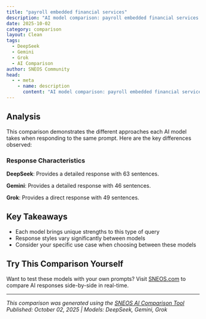 ```yaml
---
title: "payroll embedded financial services"
description: "AI model comparison: payroll embedded financial services..."
date: 2025-10-02
category: comparison
layout: Clean
tags:
  - DeepSeek
  - Gemini
  - Grok
  - AI Comparison
author: SNEOS Community
head:
  - - meta
    - name: description
      content: "AI model comparison: payroll embedded financial services..."
---
```


<ChatComparison
  title="payroll embedded financial services"
  prompt="payroll embedded financial services"
  :responses='{"DeepSeek": "Of course. This is a fantastic and rapidly growing area at the intersection of FinTech and HR Tech.\n\nLet\u0027s break down **Payroll Embedded Financial Services**.\n\n### What Does \u0022Payroll Embedded Financial Services\u0022 Mean?\n\nIn simple terms, it\u0027s the integration of financial products and services directly into the payroll software or platform that businesses and their employees already use.\n\nInstead of employees having to go to a separate bank, loan app, or financial advisor, these services are offered to them at the point where their money originates\u2014their paycheck.\n\nIt\u0027s a classic example of **\u0022Banking-as-a-Service\u0022 (BaaS)** and **\u0022Embedded Finance\u0022** being applied to the payroll ecosystem.\n\n---\n\n### How It Works: The Core Mechanism\n\n1. **The Foundation:** A company uses a payroll provider (e.g., Gusto, ADP, Rippling, Justworks).\n2. **The Integration:** The payroll provider partners with or builds a regulated financial institution (a bank or a FinTech) to offer services.\n3. **The Offering:** These financial services are then seamlessly embedded within the payroll user interface, accessible to both the employer (HR, Finance) and the employee.\n4. **The Data Advantage:** The platform uses its unique knowledge of a user\u0027s employment and income history (with permission) to underwrite risk and offer personalized products.\n\n---\n\n### Key Services and Examples\n\nThis ecosystem serves two main customers: **Employees** and **Employers**.\n\n#### A. Services for Employees (The Most Common Category)\n\nThese are services that give employees more control and access to their earned wages.\n\n* **Earned Wage Access (EWA):** Also known as \u0022on-demand pay.\u0022 Employees can access a portion of their already-earned wages before the official payday.\n * **Example:** An employee has an unexpected car repair bill on the 20th. Instead of taking a high-interest payday loan, they use their payroll app to transfer $150 of their earned wages to their bank account instantly.\n * **Providers:** DailyPay, Instant Financial, embedded features in Gusto and ADP.\n\n* **Payroll Cards \u0026 Digital Wallets:** Instead of a paper check or direct deposit to a traditional bank, employees can receive funds on a pre-paid debit card or a digital wallet within the payroll app.\n * **Example:** A retail worker without a bank account gets a payroll card on their first day, eliminating check-cashing fees.\n\n* **Early Direct Deposit:** A milder form of EWA where the payroll provider deposits the full paycheck a day or two early as a standard feature.\n * **Example:** Chime (a neobank) popularized this, and now many payroll providers offer it.\n\n* **Savings and Investment Products:** Automated tools to help employees save, often through \u0022round-ups\u0022 or direct allocations from their paycheck.\n * **Example:** A payroll platform partners with a company like Acorns to allow employees to automatically invest spare change from their paycheck.\n\n* **Low-Cost Loans and Financial Wellness:** Using payroll data to offer more affordable credit options than payday loans, along with educational content.\n * **Example:** An employee sees a pre-approved loan offer in their payroll portal at a 10% APR, much lower than a 400% APR payday loan.\n\n#### B. Services for Employers (SMB-focused)\n\nThese services help businesses, especially small and medium-sized businesses (SMBs), manage their finances more effectively.\n\n* **Embedded Business Banking \u0026 Cards:** The payroll provider offers a business checking account and company cards directly within the platform.\n * **Example:** A small business uses Rippling, which offers a checking account and corporate cards. When they run payroll, the funds are pulled directly from their Rippling account, and they can pay for software subscriptions with the Rippling card, all in one place.\n\n* **Working Capital \u0026 Lending:** Using payroll and business performance data, the platform can offer short-term loans or lines of credit to help with cash flow.\n * **Example:** A restaurant needs to make a large inventory purchase before a busy weekend. Their payroll provider offers them a quick, short-term loan based on their consistent payroll history.\n\n* **Embedded Insurance:** Simplifying the process of offering and managing benefits like health, dental, and life insurance.\n * **Example:** An employer goes to their Gusto dashboard to add a new health insurance plan for their team, with the premiums automatically calculated and deducted from payroll.\n\n---\n\n### Why Is This Such a Big Trend? (The Drivers)\n\n| Driver | Explanation |\n| :--- | :--- |\n| **For Payroll Providers** | **New Revenue Streams:** They can earn interchange fees (on cards), referral fees, or interest on loans. \u003Cbr\u003E **Increased Stickiness:** A platform that handles payroll, banking, and benefits is very hard for a business to leave. \u003Cbr\u003E **Competitive Advantage:** This is a key differentiator in a crowded market. |\n| **For Employers** | **Talent Attraction \u0026 Retention:** Offering EWA and financial wellness is a powerful employee benefit. \u003Cbr\u003E **Operational Efficiency:** Managing finances, payroll, and benefits in one platform saves time and reduces errors. |\n| **For Employees** | **Financial Health:** Avoids predatory payday loans and overdraft fees. Provides flexibility and control. \u003Cbr\u003E **Convenience:** \u0022One-stop-shop\u0022 for work and financial needs. No need for multiple apps. |\n\n---\n\n### Challenges and Considerations\n\n* **Regulatory Scrutiny:** EWA products are being closely watched by regulators (like the CFPB) to ensure they are not classified as illegal high-cost credit.\n* **Data Privacy \u0026 Security:** Payroll data is extremely sensitive. Platforms must have robust security and clear consent policies.\n* **Over-commercialization:** There\u0027s a risk of turning the employee\u0027s paycheck into a platform for pushing too many financial products.\n* **Implementation \u0026 Adoption:** Employers must be convinced to adopt these new features, and employees must trust and use them.\n\n### The Future\n\nPayroll is becoming the **central financial hub** for both businesses and their employees. We can expect to see more advanced services like:\n\n* **Integrated tax filing and optimization.**\n* **Full-suite wealth management** (for both employees and business owners).\n* **Cross-border payroll and payments** with embedded currency exchange.\n\nIn conclusion, **payroll embedded financial services** is about leveraging the strategic position of the payroll platform to deliver highly relevant, convenient, and often more affordable financial products, fundamentally changing the relationship between work, pay, and financial well-being.", "Gemini": "## Payroll Embedded Financial Services: A Deep Dive\n\nPayroll embedded financial services are a growing trend where financial products and services are integrated directly into the payroll process. This essentially turns a company\u0027s payroll platform into a personalized financial wellness hub for employees.\n\n**What does it mean?**\n\nInstead of simply receiving their paycheck, employees gain access to a range of financial tools and services conveniently offered through their existing payroll system or a partner platform integrated with it.\n\n**Why is it gaining popularity?**\n\n* **Convenience and Accessibility:** Employees don\u0027t need to search for separate financial products or download new apps. Everything is accessible within a familiar and trusted platform.\n* **Improved Financial Wellness:** These services aim to help employees manage their money better, save for the future, and reduce financial stress.\n* **Employee Retention \u0026 Attraction:** Offering financial wellness benefits can make a company more attractive to potential employees and help retain existing ones.\n* **Employer Benefits:** Can lead to increased employee productivity, reduced absenteeism due to financial stress, and a positive company image.\n* **Fintech Innovation:** Payroll platforms are becoming key players in the embedded finance landscape, offering a new channel for financial institutions to reach a large audience.\n\n**Examples of Payroll Embedded Financial Services:**\n\nHere\u0027s a breakdown of the types of services commonly offered:\n\n* **Early Wage Access (EWA) / On-Demand Pay:** Allows employees to access a portion of their earned wages before their regular payday. This helps with unexpected expenses and avoids payday loans.\n* **Automated Savings and Investment:** Enables employees to automatically allocate a portion of their paycheck to savings accounts, retirement accounts (like 401(k) or Roth IRA), or investment platforms.\n* **Budgeting Tools and Financial Education:** Provides resources to help employees track their spending, create budgets, and learn about personal finance topics.\n* **Credit Building Tools:** May include access to secured credit cards, credit monitoring, or tools to help improve credit scores.\n* **Personalized Financial Advice:** Connects employees with financial advisors or AI-powered tools to receive personalized guidance.\n* **Loan Products:** Some platforms offer access to personal loans or other credit products, often with competitive rates due to the payroll connection.\n* **Insurance Products:** Offers access to various insurance options, such as life, disability, or supplemental health insurance, often with group discounts.\n* **Bill Payment Integration:** Allows employees to pay bills directly through the payroll platform.\n\n**Benefits for Employees:**\n\n* **Reduced Financial Stress:** Having access to EWA and financial tools can alleviate stress related to managing finances.\n* **Improved Financial Literacy:** Access to educational resources and advice can help employees make better financial decisions.\n* **Increased Savings:** Automated savings features can help employees save more effectively.\n* **Convenient Access to Financial Products:** Eliminates the need to research and apply for financial products separately.\n\n**Benefits for Employers:**\n\n* **Improved Employee Morale and Productivity:** Employees with less financial stress are more likely to be engaged and productive at work.\n* **Reduced Turnover:** Attractive benefits can improve employee retention.\n* **Enhanced Employer Brand:** Position the company as caring for employee wellbeing.\n* **Competitive Advantage:** Stand out from competitors by offering valuable financial wellness benefits.\n* **Potential Revenue Streams (for some payroll providers):** Some platforms may earn fees from offering certain embedded financial services.\n\n**Challenges and Considerations:**\n\n* **Regulatory Compliance:** Financial services are heavily regulated. Payroll platforms must comply with relevant laws and regulations.\n* **Data Security and Privacy:** Protecting sensitive employee financial data is crucial.\n* **Vendor Selection:** Choosing the right fintech partners is essential. Employers need to consider security, compliance, user experience, and cost.\n* **Integration Complexity:** Integrating financial services into existing payroll systems can be complex and require technical expertise.\n* **Employee Adoption:** Successfully rolling out these services requires clear communication and education to encourage employee adoption.\n* **Ethical Considerations:** Ensuring responsible lending practices and avoiding predatory financial products is vital.\n\n**Key Players:**\n\n* **Payroll Providers:** ADP, Paychex, Gusto, Rippling, Deel (increasingly offer embedded finance services)\n* **Fintech Companies:** Companies specializing in EWA, savings platforms, financial wellness tools, and other embedded finance solutions. (Examples: DailyPay, Branch, Even, Earnin, HoneyBee, Origin, Finch, Atomic)\n* **Traditional Financial Institutions:** Banks and credit unions are increasingly partnering with payroll providers and fintech companies to offer embedded financial services.\n\n**The Future of Payroll Embedded Financial Services:**\n\n* **Increased Personalization:** Expect more customized financial solutions tailored to individual employee needs and financial goals.\n* **AI-Powered Financial Advice:** AI will play a larger role in providing personalized financial guidance and automating financial tasks.\n* **Expansion of Services:** New and innovative financial products and services will continue to be integrated into payroll platforms.\n* **Focus on Financial Inclusion:** Efforts will be made to provide access to financial services for underserved populations.\n* **Seamless Integration:** The integration of payroll and financial services will become more seamless and user-friendly.\n\n**In conclusion, payroll embedded financial services are transforming the way employees access and manage their finances. By integrating financial tools and services into the payroll process, companies can empower their employees to improve their financial wellbeing, leading to a more engaged and productive workforce.**\n", "Grok": "Payroll embedded financial services refer to the integration of financial products and services directly into payroll systems or platforms. This approach allows employers to offer financial tools to their employees as part of their compensation and benefits package, often enhancing employee financial well-being while streamlining payroll processes. These services are typically provided through partnerships between payroll providers and financial technology (fintech) companies.\n\n### Key Features of Payroll Embedded Financial Services:\n1. **Early Wage Access (Earned Wage Access - EWA):**\n - Employees can access a portion of their earned wages before the regular payday, helping them manage cash flow and avoid predatory lending options like payday loans.\n - Example: An employee who has worked for two weeks can withdraw a percentage of their earned wages instantly through a payroll app.\n\n2. **Savings and Budgeting Tools:**\n - Embedded tools that allow employees to set aside a portion of their paycheck for savings or emergency funds automatically.\n - Budgeting features may provide insights into spending habits and financial planning.\n\n3. **Financial Wellness Programs:**\n - Integration of financial education, credit monitoring, or debt management tools to help employees improve their financial health.\n\n4. **Direct Deposit and Payment Flexibility:**\n - Enhanced direct deposit options that allow employees to split their paycheck across multiple bank accounts or financial apps (e.g., savings, investments, or digital wallets).\n\n5. **Benefits and Insurance:**\n - Embedding access to benefits like health insurance, retirement plans (e.g., 401(k) contributions), or other financial products directly within the payroll platform.\n\n6. **Loans and Credit Products:**\n - Offering low-interest loans or credit options tied to the employee\u2019s payroll, often with more favorable terms than traditional lenders.\n\n7. **Tax and Compliance Tools:**\n - Automated tax withholding, deductions, and compliance features integrated into the payroll system to ensure accuracy and reduce administrative burden.\n\n### Benefits:\n- **For Employees:**\n - Improved financial security and flexibility.\n - Access to financial tools without needing separate apps or services.\n - Reduction in reliance on high-cost borrowing options.\n- **For Employers:**\n - Enhanced employee satisfaction and retention.\n - Reduced administrative workload through automation.\n - Competitive advantage in attracting talent by offering modern financial benefits.\n- **For Payroll Providers:**\n - Additional revenue streams through partnerships with fintechs or financial institutions.\n - Differentiation in a competitive market.\n\n### Examples of Providers:\n- Companies like **Gusto**, **ADP**, and **Paychex** have started embedding financial services into their payroll platforms.\n- Fintech companies like **DailyPay**, **Wagestream**, and **Branch** focus on earned wage access and partner with payroll providers.\n- Neobanks and digital wallets (e.g., **Chime**, **Revolut**) also collaborate with payroll systems to offer seamless banking integration.\n\n### Challenges:\n1. **Data Privacy and Security:**\n - Handling sensitive employee financial data requires robust security measures to prevent breaches.\n2. **Regulatory Compliance:**\n - Embedded financial services must comply with labor laws, banking regulations, and data protection standards.\n3. **Adoption and Education:**\n - Employees may be hesitant to use new financial tools due to lack of trust or understanding, requiring effective communication and training.\n4. **Cost and Integration:**\n - Implementing these services can be costly for smaller businesses, and integration with existing payroll systems may pose technical challenges.\n\n### Future Trends:\n- **Increased Adoption of Embedded Finance:** As fintech continues to grow, more payroll providers will likely integrate financial services.\n- **AI and Personalization:** Use of AI to offer personalized financial advice or predict employee needs based on payroll data.\n- **Blockchain for Payroll Transactions:** Exploring blockchain for secure, transparent wage payments and financial transactions.\n\nPayroll embedded financial services are transforming how employees manage their money and how employers support their workforce, creating a more integrated and holistic approach to compensation and financial well-being. If you\u0027re looking into implementing or learning more about specific solutions, let me know, and I can dive deeper!"}' 
  published-date="11:23"
/>

## Analysis

This comparison demonstrates the different approaches each AI model takes when responding to the same prompt. Here are the key differences observed:

### Response Characteristics

**DeepSeek**: Provides a detailed response with 63 sentences. 

**Gemini**: Provides a detailed response with 46 sentences. 

**Grok**: Provides a direct response with 49 sentences. 

## Key Takeaways

- Each model brings unique strengths to this type of query
- Response styles vary significantly between models
- Consider your specific use case when choosing between these models

## Try This Comparison Yourself

Want to test these models with your own prompts? Visit [SNEOS.com](https://sneos.com) to compare AI responses side-by-side in real-time.

---

*This comparison was generated using the [SNEOS AI Comparison Tool](https://sneos.com)*
*Published: October 02, 2025 | Models: DeepSeek, Gemini, Grok*
